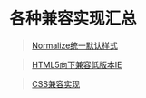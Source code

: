 # 各种兼容实现汇总

> [Normalize统一默认样式](知识笔记/大前端/基础/HTML+CSS/CSS/CSS兼容/Normalize.CSS.md)

> [HTML5向下兼容低版本IE](知识笔记/大前端/基础/HTML+CSS/CSS/CSS兼容/html5shiv和respond.md)

> [CSS兼容实现](知识笔记/大前端/基础/HTML+CSS/CSS/CSS兼容实现.md)
